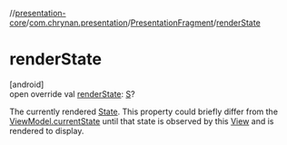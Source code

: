 //[presentation-core](../../../index.md)/[com.chrynan.presentation](../index.md)/[PresentationFragment](index.md)/[renderState](render-state.md)

# renderState

[android]\
open override val [renderState](render-state.md): [S](index.md)?

The currently rendered [State](../../../../presentation-core/presentation-core/com.chrynan.presentation/-state/index.md). This property could briefly differ from the [ViewModel.currentState](../../../../presentation-core/presentation-core/com.chrynan.presentation/-view-model/current-state.md) until that state is observed by this [View](../../../../presentation-core/presentation-core/com.chrynan.presentation/-view/index.md) and is rendered to display.
